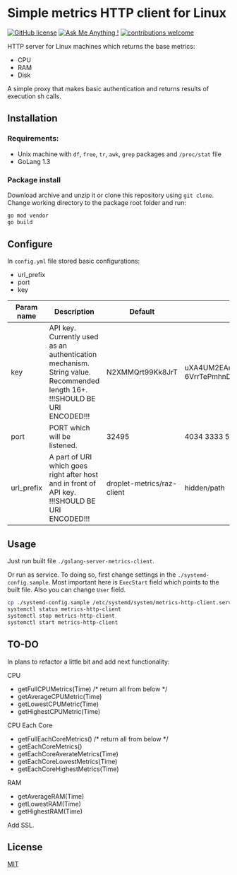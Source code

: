 # Simple metrics HTTP client for Linux

[![GitHub license](https://img.shields.io/github/license/Naereen/StrapDown.js.svg)](https://choosealicense.com/licenses/mit/)
[![Ask Me Anything !](https://img.shields.io/badge/Ask%20me-anything-1abc9c.svg)](mailto:dev@nikitaisakov.com?subject=[GitHub]%20Ask%20me%20anything)
[![contributions welcome](https://img.shields.io/badge/contributions-welcome-brightgreen.svg?style=flat)](https://github.com/razzzila-dev/golang-server-metrix-client/issues)

HTTP server for Linux machines which returns the base metrics:
- CPU
- RAM
- Disk

A simple proxy that makes basic authentication and returns results of execution sh calls.


## Installation
### Requirements:
 - Unix machine with `df`, `free`, `tr`, `awk`, `grep` packages and `/proc/stat` file
 - GoLang 1.3
 
### Package install
Download archive and unzip it or clone this repository using `git clone`.
Change working directory to the package root folder and run:
```BASH
go mod vendor
go build
```

## Configure
In `config.yml` file stored basic configurations:
 - url_prefix
 - port
 - key  

| Param name | Description                                                                                                               | Default                    | Examples                                                 |
|------------|---------------------------------------------------------------------------------------------------------------------------|----------------------------|----------------------------------------------------------|
| key        | API key. Currently used as an authentication mechanism. String value. Recommended length 16+. !!!SHOULD BE URI ENCODED!!! | N2XMMQrt99Kk8JrT           | uXA4UM2EAmrY9aMp69vlfNaB69fuRjr 6VrrTePmhnDztsh W6vlfNaB |
| port       | PORT which will be listened.                                                                                              | 32495                      | 4034 3333 58232                                          |
| url_prefix | A part of URI which goes right after host and in front of API key. !!!SHOULD BE URI ENCODED!!!                            | droplet-metrics/raz-client | hidden/path                                              |

## Usage
Just run built file `./golang-server-metrics-client`.

Or run as service.
To doing so, first change settings in the `./systemd-config.sample`.
Most important here is `ExecStart` field which points to the built file.
Also you can change `User` field.
```BASH
cp ./systemd-config.sample /etc/systemd/system/metrics-http-client.service
systemctl status metrics-http-client
systemctl stop metrics-http-client
systemctl start metrics-http-client
```

## TO-DO
In plans to refactor a little bit and add next functionality:

CPU
- getFullCPUMetrics(Time) /* return all from below */
- getAverageCPUMetric(Time)
- getLowestCPUMetric(Time)
- getHighestCPUMetric(Time)

CPU Each Core
- getFullEachCoreMetrics() /* return all from below */
- getEachCoreMetrics()
- getEachCoreAverateMetrics(Time)
- getEachCoreLowestMetrics(Time)
- getEachCoreHighestMetrics(Time)

RAM
- getAverageRAM(Time)
- getLowestRAM(Time)
- getHighestRAM(Time)

Add SSL.

## License
[MIT](https://choosealicense.com/licenses/mit/)

